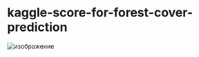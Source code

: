 # kaggle-score-for-forest-cover-prediction
![изображение](https://user-images.githubusercontent.com/70448060/168122815-1d3c7ac7-6475-42ab-bfd3-b830c166d549.png)
